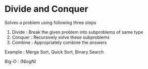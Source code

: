 # Divide and Conquer

Solves a problem using following three steps

1. Divide  : Break the given problem into subproblems of same type
2. Conquer : Recursively solve these subproblems
3. Combine : Appropriately combine the answers

Example : Merge Sort, Quick Sort, Binary Search

Big-O : (NlogN)